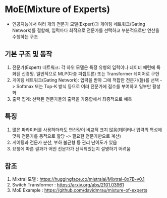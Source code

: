# MoE(Mixture of Experts)
- 인공지능에서 여러 개의 전문가 모델(Expert)과 게이팅 네트워크(Gating Network)를 결합해, 입력마다 최적으로 전문가를 선택하고 부분적으로만 연산을 수행하는 구조

## 기본 구조 및 동작
1. 전문가(Expert) 네트워크: 각 하위 모델은 특정 유형의 입력이나 데이터 패턴에 특화된 신경망. 일반적으로 MLP(다층 퍼셉트론) 또는 Transformer 레이어로 구현
2. 게이팅 네트워크(Gating Network): 입력을 받아 그에 적합한 전문가(들)를 선택 -> Softmax 또는 Top-K 방식 등으로 여러 전문가에 점수를 부여하고 일부만 활성화
3. 출력 집계: 선택된 전문가들의 출력을 가중합해서 최종적으로 예측

## 특징
1. 많은 파라미터를 사용하더라도 연산량이 비교적 크지 않음(데이터나 입력의 특성에 맞춰 전문가를 동적으로 할당 -> 필요한 전문가만으로 계산)
2. 게이팅과 전문가 분산, 부하 불균형 등 관리 난이도가 있음
3. 요청에 따른 결과가 어떤 전문가가 선택되었는지 설명하기 어려움

## 참조
1. Mixtral 모델 : https://huggingface.co/mistralai/Mixtral-8x7B-v0.1
2. Switch Transformer : https://arxiv.org/abs/2101.03961
3. MoE Example : https://github.com/davidmrau/mixture-of-experts
